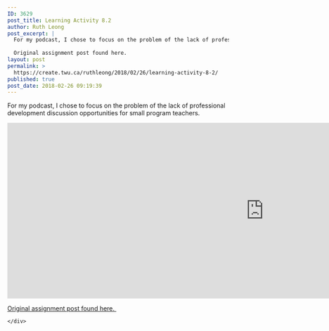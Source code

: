 ```yaml
---
ID: 3629
post_title: Learning Activity 8.2
author: Ruth Leong
post_excerpt: |
  For my podcast, I chose to focus on the problem of the lack of professional development discussion opportunities for small program teachers.
  
  Original assignment post found here. 
layout: post
permalink: >
  https://create.twu.ca/ruthleong/2018/02/26/learning-activity-8-2/
published: true
post_date: 2018-02-26 09:19:39
---
```

For my podcast, I chose to focus on the problem of the lack of professional development discussion opportunities for small program teachers.

<div class="post-embed"><iframe width="1165" height="400" scrolling="no" frameborder="no" src="https://w.soundcloud.com/player/?visual=true&#038;url=https%3A%2F%2Fapi.soundcloud.com%2Ftracks%2F405498627&%23038;show_artwork=true&%23038;maxwidth=1165&%23038;maxheight=1000&%23038;dnt=1"></iframe></div>

<a href="https://create.twu.ca/ldrs591-sp18/unit-8-learning-activities/">Original assignment post found here. </a>

<div id="themify_builder_content-476" data-postid="476" class="themify_builder_content themify_builder_content-476 themify_builder">

    </div>

<!-- /themify_builder_content -->